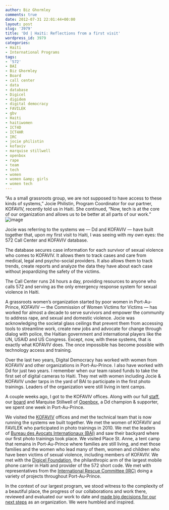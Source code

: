 ```yaml
---
author: Biz Ghormley
comments: true
date: 2012-07-31 22:01:44+00:00
layout: post
slug: '3979'
title: 'Dd | Haiti: Reflections from a first visit'
wordpress_id: 3979
categories:
- Haiti
- International Programs
tags:
- '572'
- BAI
- Biz Ghormley
- Board
- call center
- data
- database
- Digicel
- digidem
- digital democracy
- FAVILEK
- gbv
- Haiti
- haitiwomen
- ICT4D
- ICT4HR
- IRC
- jocie philistin
- kofaviv
- marquise stillwell
- openbox
- rape
- team
- tech
- women
- women &amp; girls
- women tech
---
```


“As a small grassroots group, we are not supposed to have access to these kinds of systems,” Jocie Philistin, Program Coordinator for our partner, KOFAVIV, recently told us in Haiti. She continued, “Now, tech is at the core of our organization and allows us to be better at all parts of our work.”![image](http://farm9.staticflickr.com/8003/7687034530_0f84b4c10f_o.jpg)

Jocie was referring to the systems we — Dd and KOFAVIV — have built together that, upon my first visit to Haiti, I was seeing with my own eyes: the 572 Call Center and KOFAVIV database.

The database secures case information for each survivor of sexual violence who comes to KOFAVIV. It allows them to track cases and care from medical, legal and psycho-social providers. It also allows them to track trends, create reports and analyze the data they have about each case without jeopardizing the safety of the victims.

The Call Center runs 24 hours a day, providing resources to anyone who calls 572 and serving as the only emergency response system for sexual violence in Haiti.

A grassroots women’s organization started by poor women in Port-Au-Prince, KOFAVIV — the Commission of Women Victims for Victims — has worked for almost a decade to serve survivors and empower the community to address rape, and sexual and domestic violence. Jocie was acknowledging the societal glass ceilings that prevent them from accessing tools to streamline work, create new jobs and advocate for change through dialog with police, the Haitian government and international players like the UN, USAID and US Congress. Except, now, with these systems, that is exactly what KOFAVIV does. The once impossible has become possible with technology access and training.

Over the last two years, Digital Democracy has worked with women from KOFAVIV and other organizations in Port-Au-Prince. I also have worked with Dd for just two years. I remember when our team raised funds to take the first set of digital cameras to Haiti. They met with women including Jocie & KOFAVIV under tarps in the yard of BAI to participate in the first photo trainings. Leaders of the organization were still living in tent camps.

A couple weeks ago, I got to the KOFAVIV offices. Along with our full [staff](http://digital-democracy.org/who-we-are/team/), our [board](http://digital-democracy.org/who-we-are/board/) and Marquise Stillwell of [Openbox](http://opnbx.com/), a Dd champion & supporter, we spent one week in Port-Au-Prince.

We visited the [KOFAVIV](http://www.facebook.com/pages/KOFAVIV-Komisyon-Fanm-Viktim-pou-Viktim-The-Commission-of-Women-Victims-f/103953636302552 ) offices and met the technical team that is now running the systems we built together. We met the women of KOFAVIV and FAVILEK who participated in photo trainings in 2010. We met the leaders of [Bureau des Avocats Internationaux (BAI)](http://ijdh.org/articles/article_bureau_internationaux.php) and saw their backyard where our first photo trainings took place. We visited Place St. Anne, a tent camp that remains in Port-Au-Prince where families are still living, and met those families and the women who lead many of them, women and children who have been victims of sexual violence, including members of KOFAVIV. We met with the [Digicel Foundation](http://digicelfoundation.org/), the philanthropic arm of the largest mobile phone carrier in Haiti and provider of the 572 short code. We met with representatives from the [International Rescue Committee (IRC)](http://www.rescue.org/) doing a variety of projects throughout Port-Au-Prince.

In the context of our largest program, we stood witness to the complexity of a beautiful place, the progress of our collaborations and work there, reviewed and evaluated our work to date and [made big decisions for our next steps](http://digital-democracy.org/2012/07/30/mapping-injustice-the-three-areas-of-work-for-dd%E2%80%99s-next-steps/) as an organization. We were humbled and inspired.
